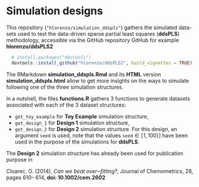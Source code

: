 # Simulation designs

This repository (`"hlorenzo/simulation_ddspls"`) gathers the simulated data-sets used to test the data-driven sparse partial least squares (**ddsPLS**) methodology, accessible via the GitHub repository
GitHub for example **hlorenzo/ddsPLS2**
```r
  # install.packages("devtools")
  devtools::install_github("hlorenzo/ddsPLS2", build_vignettes = TRUE)
```

The RMarkdown **simulation_ddspls.Rmd** and its **HTML** version **simulation_ddspls.html** allow to get more insights on the ways to simulate following one of the three simulation structures. 

In a nutshell, the files **functions.R** gathers 3 functions to generate datasets associated with each of the 3 dataset structures:

* `get_toy_example` for **Toy Example** simulation structure,
* `get_design_1` for **Design 1** simulation structure,
* `get_design_2`  for **Design 2** simulation structure. For this design, an argument `seed` is used, note that the values `seed`$\in[\!1,100]\!]$ have been used in the purpose of the simulations for **ddsPLS**.

The **Design 2** simulation structure has already been used for publication purpose in

Cloarec, O. (2014), *Can we beat over‒fitting?*, Journal of Chemometrics, 28, pages 610– 614, **doi: 10.1002/cem.2602**
